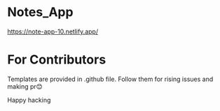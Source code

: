 # Notes_App

https://note-app-10.netlify.app/

# For Contributors 

Templates are provided in .github file. Follow them for rising issues and making pr😊


Happy hacking
